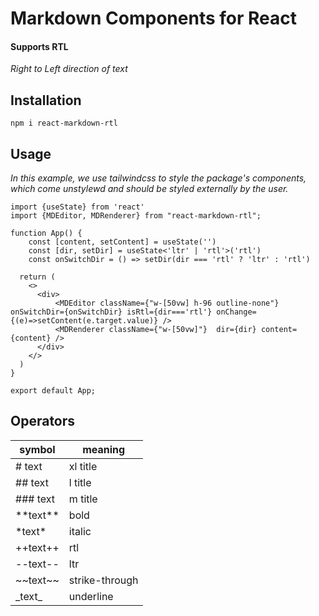 # Markdown Components for React


#### Supports RTL

_Right to Left direction of text_

## Installation

`npm i react-markdown-rtl`

## Usage

_In this example, we use tailwindcss to style the package's components, which come unstylewd and should be styled externally by the user._

```
import {useState} from 'react'
import {MDEditor, MDRenderer} from "react-markdown-rtl";

function App() {
    const [content, setContent] = useState('')
    const [dir, setDir] = useState<'ltr' | 'rtl'>('rtl')
    const onSwitchDir = () => setDir(dir === 'rtl' ? 'ltr' : 'rtl')

  return (
    <>
      <div>
          <MDEditor className={"w-[50vw] h-96 outline-none"} onSwitchDir={onSwitchDir} isRtl={dir==='rtl'} onChange={(e)=>setContent(e.target.value)} />
          <MDRenderer className={"w-[50vw]"}  dir={dir} content={content} />
      </div>
    </>
  )
}

export default App;
```

## Operators

symbol | meaning
-- | --
| # text | xl title
| ## text | l title
| ### text | m title
| \*\*text** | bold
| \*text* | italic
| ++text++ | rtl
| --text-- | ltr
| \~~text~~ | strike-through
| \_text_ | underline

